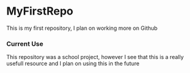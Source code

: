 # MyFirstRepo
This is my first repository, I plan on working more on Github
### Current Use
This repository was a school project, however I see that this is a really usefull resource and I plan on using this in the future
